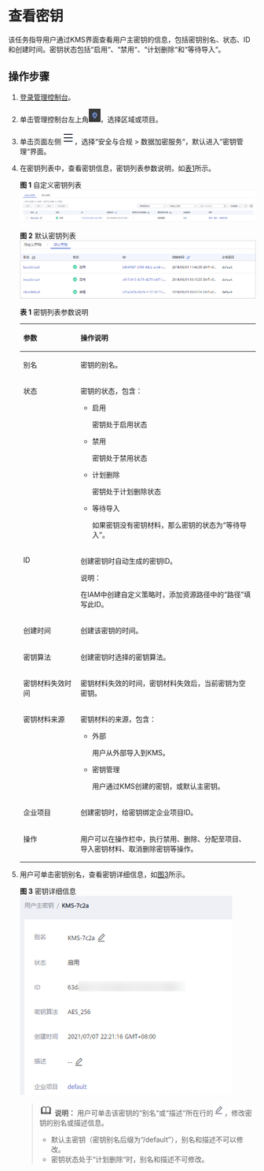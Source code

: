 # 查看密钥<a name="dew_01_0179"></a>

该任务指导用户通过KMS界面查看用户主密钥的信息，包括密钥别名、状态、ID和创建时间。密钥状态包括“启用“、“禁用“、“计划删除“和“等待导入“。

## 操作步骤<a name="section4980422016839"></a>

1.  [登录管理控制台](https://console.huaweicloud.com)。
2.  单击管理控制台左上角![](figures/icon_region.png)，选择区域或项目。
3.  单击页面左侧![](figures/icon-servicelist.png)，选择“安全与合规  \>  数据加密服务“，默认进入“密钥管理“界面。

1.  在密钥列表中，查看密钥信息，密钥列表参数说明，如[表1](#table1011437111712)所示。

    **图 1**  自定义密钥列表<a name="fig311016771714"></a>  
    ![](figures/自定义密钥列表.png "自定义密钥列表")

    **图 2**  默认密钥列表<a name="fig211014711718"></a>  
    ![](figures/默认密钥列表.png "默认密钥列表")

    **表 1**  密钥列表参数说明

    <a name="table1011437111712"></a>
    <table><thead align="left"><tr id="row911119711179"><th class="cellrowborder" valign="top" width="24.25%" id="mcps1.2.3.1.1"><p id="p41114710171"><a name="p41114710171"></a><a name="p41114710171"></a>参数</p>
    </th>
    <th class="cellrowborder" valign="top" width="75.75%" id="mcps1.2.3.1.2"><p id="p131111673172"><a name="p131111673172"></a><a name="p131111673172"></a>操作说明</p>
    </th>
    </tr>
    </thead>
    <tbody><tr id="row201111175171"><td class="cellrowborder" valign="top" width="24.25%" headers="mcps1.2.3.1.1 "><p id="p2111274179"><a name="p2111274179"></a><a name="p2111274179"></a>别名</p>
    </td>
    <td class="cellrowborder" valign="top" width="75.75%" headers="mcps1.2.3.1.2 "><p id="p911115701719"><a name="p911115701719"></a><a name="p911115701719"></a>密钥的别名。</p>
    </td>
    </tr>
    <tr id="row71128751720"><td class="cellrowborder" valign="top" width="24.25%" headers="mcps1.2.3.1.1 "><p id="p1311117791718"><a name="p1311117791718"></a><a name="p1311117791718"></a>状态</p>
    </td>
    <td class="cellrowborder" valign="top" width="75.75%" headers="mcps1.2.3.1.2 "><p id="p1911177111712"><a name="p1911177111712"></a><a name="p1911177111712"></a>密钥的状态，包含：</p>
    <a name="ul211217161710"></a><a name="ul211217161710"></a><ul id="ul211217161710"><li>启用<p id="p1711157101711"><a name="p1711157101711"></a><a name="p1711157101711"></a>密钥处于启用状态</p>
    </li><li>禁用<p id="p71119717172"><a name="p71119717172"></a><a name="p71119717172"></a>密钥处于禁用状态</p>
    </li><li>计划删除<p id="p21117717174"><a name="p21117717174"></a><a name="p21117717174"></a>密钥处于计划删除状态</p>
    </li><li>等待导入<p id="p131128711711"><a name="p131128711711"></a><a name="p131128711711"></a>如果密钥没有密钥材料，那么密钥的状态为<span class="parmvalue" id="parmvalue15111107161718"><a name="parmvalue15111107161718"></a><a name="parmvalue15111107161718"></a>“等待导入”</span>。</p>
    </li></ul>
    </td>
    </tr>
    <tr id="row181135791711"><td class="cellrowborder" valign="top" width="24.25%" headers="mcps1.2.3.1.1 "><p id="p15112177141717"><a name="p15112177141717"></a><a name="p15112177141717"></a>ID</p>
    </td>
    <td class="cellrowborder" valign="top" width="75.75%" headers="mcps1.2.3.1.2 "><p id="p6112167121713"><a name="p6112167121713"></a><a name="p6112167121713"></a>创建密钥时自动生成的密钥ID。</p>
    <div class="note" id="note12112127121716"><a name="note12112127121716"></a><a name="note12112127121716"></a><span class="notetitle"> 说明： </span><div class="notebody"><p id="p1211297151711"><a name="p1211297151711"></a><a name="p1211297151711"></a>在IAM中创建自定义策略时，添加资源路径中的<span class="parmname" id="parmname6112127161713"><a name="parmname6112127161713"></a><a name="parmname6112127161713"></a>“路径”</span>填写此ID。</p>
    </div></div>
    </td>
    </tr>
    <tr id="row15113674173"><td class="cellrowborder" valign="top" width="24.25%" headers="mcps1.2.3.1.1 "><p id="p211317721710"><a name="p211317721710"></a><a name="p211317721710"></a>创建时间</p>
    </td>
    <td class="cellrowborder" valign="top" width="75.75%" headers="mcps1.2.3.1.2 "><p id="p11135720178"><a name="p11135720178"></a><a name="p11135720178"></a>创建该密钥的时间。</p>
    </td>
    </tr>
    <tr id="row142731116217"><td class="cellrowborder" valign="top" width="24.25%" headers="mcps1.2.3.1.1 "><p id="p202748164120"><a name="p202748164120"></a><a name="p202748164120"></a>密钥算法</p>
    </td>
    <td class="cellrowborder" valign="top" width="75.75%" headers="mcps1.2.3.1.2 "><p id="p2027419168119"><a name="p2027419168119"></a><a name="p2027419168119"></a>创建密钥时选择的密钥算法。</p>
    </td>
    </tr>
    <tr id="row81131073172"><td class="cellrowborder" valign="top" width="24.25%" headers="mcps1.2.3.1.1 "><p id="p911327141715"><a name="p911327141715"></a><a name="p911327141715"></a>密钥材料失效时间</p>
    </td>
    <td class="cellrowborder" valign="top" width="75.75%" headers="mcps1.2.3.1.2 "><p id="p1811397161717"><a name="p1811397161717"></a><a name="p1811397161717"></a>密钥材料失效的时间，密钥材料失效后，当前密钥为空密钥。</p>
    </td>
    </tr>
    <tr id="row1611337181711"><td class="cellrowborder" valign="top" width="24.25%" headers="mcps1.2.3.1.1 "><p id="p111132731716"><a name="p111132731716"></a><a name="p111132731716"></a><span id="ph9113157121715"><a name="ph9113157121715"></a><a name="ph9113157121715"></a>密钥</span>材料<span id="ph181131370175"><a name="ph181131370175"></a><a name="ph181131370175"></a>来源</span></p>
    </td>
    <td class="cellrowborder" valign="top" width="75.75%" headers="mcps1.2.3.1.2 "><p id="p141139711718"><a name="p141139711718"></a><a name="p141139711718"></a><span id="ph131132791718"><a name="ph131132791718"></a><a name="ph131132791718"></a>密钥</span>材料<span id="ph611317791717"><a name="ph611317791717"></a><a name="ph611317791717"></a>的来源，包含：</span></p>
    <a name="ul1111315716177"></a><a name="ul1111315716177"></a><ul id="ul1111315716177"><li>外部<p id="p131138721712"><a name="p131138721712"></a><a name="p131138721712"></a>用户从外部导入到KMS。</p>
    </li><li>密钥管理<p id="p141132072175"><a name="p141132072175"></a><a name="p141132072175"></a>用户通过KMS创建的密钥，或默认主密钥。</p>
    </li></ul>
    </td>
    </tr>
    <tr id="row16114157121711"><td class="cellrowborder" valign="top" width="24.25%" headers="mcps1.2.3.1.1 "><p id="p4113167141717"><a name="p4113167141717"></a><a name="p4113167141717"></a>企业项目</p>
    </td>
    <td class="cellrowborder" valign="top" width="75.75%" headers="mcps1.2.3.1.2 "><p id="p171136712177"><a name="p171136712177"></a><a name="p171136712177"></a>创建密钥时，给密钥绑定企业项目ID。</p>
    </td>
    </tr>
    <tr id="row1211487121717"><td class="cellrowborder" valign="top" width="24.25%" headers="mcps1.2.3.1.1 "><p id="p111427191717"><a name="p111427191717"></a><a name="p111427191717"></a>操作</p>
    </td>
    <td class="cellrowborder" valign="top" width="75.75%" headers="mcps1.2.3.1.2 "><p id="p31141712171"><a name="p31141712171"></a><a name="p31141712171"></a>用户可以在操作栏中，执行禁用、删除、分配至项目、导入密钥材料、取消删除密钥等操作。</p>
    </td>
    </tr>
    </tbody>
    </table>

2.  用户可单击密钥别名，查看密钥详细信息，如[图3](#fig14725810113147)所示。

    **图 3**  密钥详细信息<a name="fig14725810113147"></a>  
    ![](figures/密钥详细信息.png "密钥详细信息")

    >![](public_sys-resources/icon-note.gif) **说明：** 
    >用户可单击该密钥的“别名“或“描述“所在行的![](figures/incon_edit_dew.png)，修改密钥的别名或描述信息。
    >-   默认主密钥（密钥别名后缀为“/default”），别名和描述不可以修改。
    >-   密钥状态处于“计划删除“时，别名和描述不可修改。


